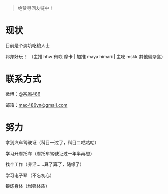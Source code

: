 > 绝赞寻回友链中！

# 现状

目前是个淡坑吃粮人士

邦邦好玩！
（主推 hhw 有咲 摩卡 | 加推 maya himari | 主吃 mskk 其他偏杂食）

# 联系方式

微博：[@某昴486](https://weibo.com/5882454721/)

邮箱：<mao486yn@gmail.com>

# 努力

拿到汽车驾驶证（科目一过了，科目二咕咕咕）

学习开摩托车（摩托车驾驶证过一年半再想）

找个工作（养活……算了算了，随缘了）

学习电子琴（不忘初心）

锻炼身体（增强体质）

